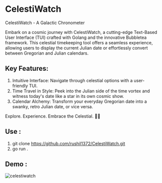 # CelestiWatch
CelestiWatch - A Galactic Chronometer

Embark on a cosmic journey with CelestiWatch, a cutting-edge Text-Based User Interface (TUI) crafted with Golang and the innovative Bubbletea framework. This celestial timekeeping tool offers a seamless experience, allowing users to display the current Julian date or effortlessly convert between Gregorian and Julian calendars.

## Key Features:

1. Intuitive Interface: Navigate through celestial options with a user-friendly TUI.
2. Time Travel in Style: Peek into the Julian side of the time vortex and witness today's date like a star in its own cosmic show.
3. Calendar Alchemy: Transform your everyday Gregorian date into a swanky, retro Julian date, or vice versa.

Explore. Experience. Embrace the Celestial. 🚀🌌

## Use : 

1. git clone https://github.com/rushil1372/CelestiWatch.git
2. go run .

## Demo : 

![celestiwatch](https://github.com/rushil1372/CelestiWatch/assets/16163761/278c027a-81cd-4a54-90ab-9f0aa38c902d)
